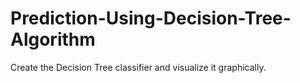 # Prediction-Using-Decision-Tree-Algorithm
Create the Decision Tree classifier and visualize it graphically. 
